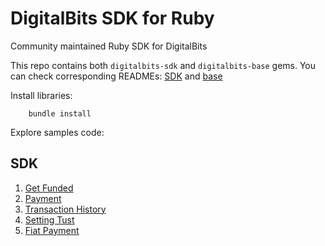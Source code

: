 # DigitalBits SDK for Ruby

Community maintained Ruby SDK for DigitalBits

This repo contains both `digitalbits-sdk` and `digitalbits-base` gems. You can check corresponding READMEs: [SDK](https://github.com/xdbfoundation/ruby-digitalbits-sdk/tree/master/sdk/README.md) and [base](https://github.com/xdbfoundation/ruby-digitalbits-sdk/tree/master/base/README.md)

Install libraries:

        bundle install

Explore samples code:
## SDK 

1. [Get Funded](./sdk/examples/01_get_funded)
2. [Payment](./sdk/examples/02_payment)
3. [Transaction History](./sdk/examples/03_transaction_history)
4. [Setting Tust](./sdk/examples/04_setting_trust)
5. [Fiat Payment](./sdk/examples/05_fiat_payment)